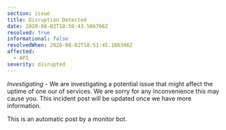 ```yaml
---
section: issue
title: Disruption Detected
date: 2020-08-02T18:50:43.506766Z
resolved: true
informational: false
resolvedWhen: 2020-08-02T18:51:45.186346Z
affected:
  - API
severity: disrupted
---
```

*Investigating* - We are investigating a potential issue that might affect the uptime of one our of services. We are sorry for any inconvenience this may cause you. This incident post will be updated once we have more information.

This is an automatic post by a monitor bot.
        